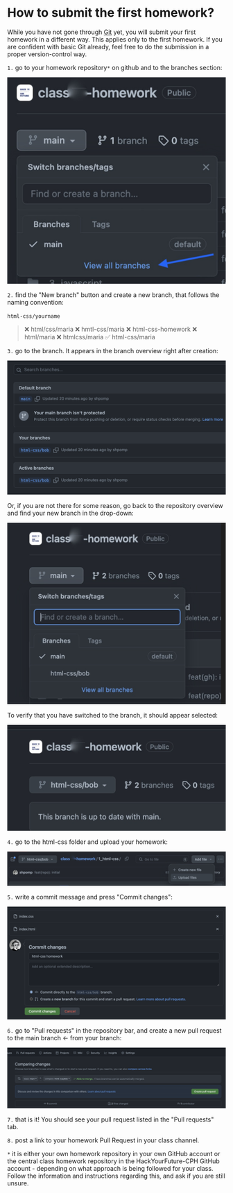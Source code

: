 # How to submit the first homework?

While you have not gone through [Git](https://github.com/HackYourFuture-CPH/Git) yet, you will submit your first homework in a different way. This applies only to the first homework. If you are confident with basic Git already, feel free to do the submission in a proper version-control way.

`1.` go to your homework repository`*` on github and to the branches section:

![screenshot](images/image.png)

`2.` find the "New branch" button and create a new branch, that follows the naming convention:

`html-css/yourname`

> ❌ html/css/maria
> ❌ hmtl-css/maria
> ❌ html-css-homework
> ❌ html/maria
> ❌ htmlcss/maria
> ✅ html-css/maria

`3.` go to the branch. It appears in the branch overview right after creation:

![screenshot](images/image-1.png)

Or, if you are not there for some reason, go back to the repository overview and find your new branch in the drop-down:

![screenshot](images/image-2.png)

To verify that you have switched to the branch, it should appear selected:

![screenshot](images/image-3.png)

`4.` go to the html-css folder and upload your homework:

![screenshot](images/image-4.png)

`5.` write a commit message and press "Commit changes":

![screenshot](images/image-5.png)

`6.` go to "Pull requests" in the repository bar, and create a new pull request to the main branch <- from your branch:

![screenshot](images/image-6.png)

`7.` that is it! You should see your pull request listed in the "Pull requests" tab.

`8.` post a link to your homework Pull Request in your class channel.

`*` it is either your own homework repository in your own GitHub account or the central class homework repository in the HackYourFuture-CPH GitHub account - depending on what approach is being followed for your class. Follow the information and instructions regarding this, and ask if you are still unsure.
